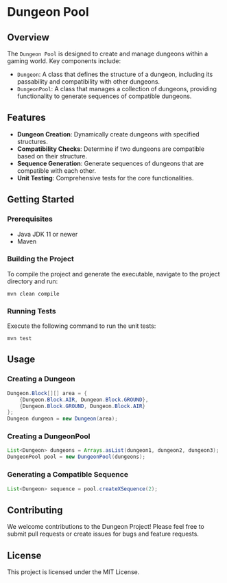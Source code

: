 # Dungeon Pool

## Overview

The `Dungeon Pool` is designed to create and manage dungeons within a gaming world. Key components include:

- `Dungeon`: A class that defines the structure of a dungeon, including its passability and compatibility with other dungeons.
- `DungeonPool`: A class that manages a collection of dungeons, providing functionality to generate sequences of compatible dungeons.

## Features

- **Dungeon Creation**: Dynamically create dungeons with specified structures.
- **Compatibility Checks**: Determine if two dungeons are compatible based on their structure.
- **Sequence Generation**: Generate sequences of dungeons that are compatible with each other.
- **Unit Testing**: Comprehensive tests for the core functionalities.

## Getting Started

### Prerequisites

- Java JDK 11 or newer
- Maven

### Building the Project

To compile the project and generate the executable, navigate to the project directory and run:

```shell
mvn clean compile
```

### Running Tests

Execute the following command to run the unit tests:

```shell
mvn test
```

## Usage

### Creating a Dungeon

```java
Dungeon.Block[][] area = {
    {Dungeon.Block.AIR, Dungeon.Block.GROUND},
    {Dungeon.Block.GROUND, Dungeon.Block.AIR}
};
Dungeon dungeon = new Dungeon(area);
```

### Creating a DungeonPool

```java
List<Dungeon> dungeons = Arrays.asList(dungeon1, dungeon2, dungeon3);
DungeonPool pool = new DungeonPool(dungeons);
```

### Generating a Compatible Sequence

```java
List<Dungeon> sequence = pool.createXSequence(2);
```

## Contributing

We welcome contributions to the Dungeon Project! Please feel free to submit pull requests or create issues for bugs and feature requests.

## License

This project is licensed under the MIT License.